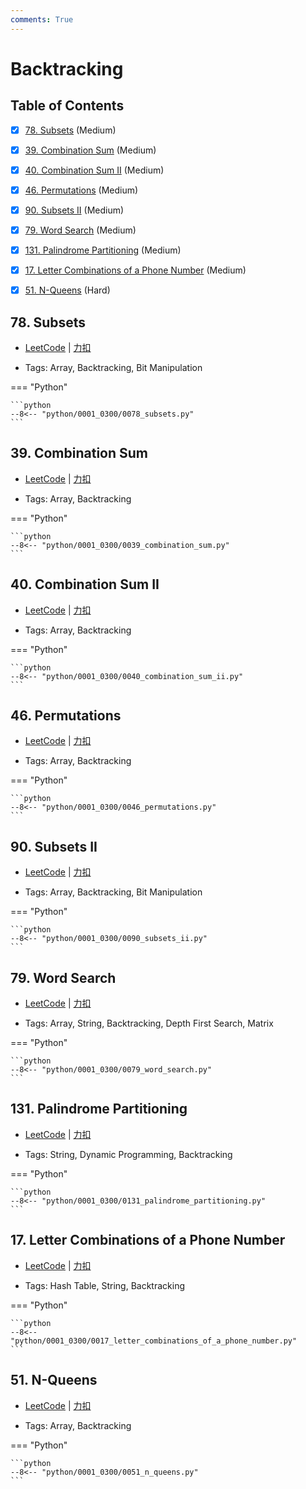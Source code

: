 ```yaml
---
comments: True
---
```


# Backtracking

## Table of Contents

- [x] [78. Subsets](#78-subsets) (Medium)
- [x] [39. Combination Sum](#39-combination-sum) (Medium)
- [x] [40. Combination Sum II](#40-combination-sum-ii) (Medium)
- [x] [46. Permutations](#46-permutations) (Medium)
- [x] [90. Subsets II](#90-subsets-ii) (Medium)
- [x] [79. Word Search](#79-word-search) (Medium)
- [x] [131. Palindrome Partitioning](#131-palindrome-partitioning) (Medium)
- [x] [17. Letter Combinations of a Phone Number](#17-letter-combinations-of-a-phone-number) (Medium)
- [x] [51. N-Queens](#51-n-queens) (Hard)


## 78. Subsets

-    [LeetCode](https://leetcode.com/problems/subsets/) | [力扣](https://leetcode.cn/problems/subsets/)

-   Tags: Array, Backtracking, Bit Manipulation

=== "Python"

    ```python
    --8<-- "python/0001_0300/0078_subsets.py"
    ```



## 39. Combination Sum

-    [LeetCode](https://leetcode.com/problems/combination-sum/) | [力扣](https://leetcode.cn/problems/combination-sum/)

-   Tags: Array, Backtracking

=== "Python"

    ```python
    --8<-- "python/0001_0300/0039_combination_sum.py"
    ```



## 40. Combination Sum II

-    [LeetCode](https://leetcode.com/problems/combination-sum-ii/) | [力扣](https://leetcode.cn/problems/combination-sum-ii/)

-   Tags: Array, Backtracking

=== "Python"

    ```python
    --8<-- "python/0001_0300/0040_combination_sum_ii.py"
    ```



## 46. Permutations

-    [LeetCode](https://leetcode.com/problems/permutations/) | [力扣](https://leetcode.cn/problems/permutations/)

-   Tags: Array, Backtracking

=== "Python"

    ```python
    --8<-- "python/0001_0300/0046_permutations.py"
    ```



## 90. Subsets II

-    [LeetCode](https://leetcode.com/problems/subsets-ii/) | [力扣](https://leetcode.cn/problems/subsets-ii/)

-   Tags: Array, Backtracking, Bit Manipulation

=== "Python"

    ```python
    --8<-- "python/0001_0300/0090_subsets_ii.py"
    ```



## 79. Word Search

-    [LeetCode](https://leetcode.com/problems/word-search/) | [力扣](https://leetcode.cn/problems/word-search/)

-   Tags: Array, String, Backtracking, Depth First Search, Matrix

=== "Python"

    ```python
    --8<-- "python/0001_0300/0079_word_search.py"
    ```



## 131. Palindrome Partitioning

-    [LeetCode](https://leetcode.com/problems/palindrome-partitioning/) | [力扣](https://leetcode.cn/problems/palindrome-partitioning/)

-   Tags: String, Dynamic Programming, Backtracking

=== "Python"

    ```python
    --8<-- "python/0001_0300/0131_palindrome_partitioning.py"
    ```



## 17. Letter Combinations of a Phone Number

-    [LeetCode](https://leetcode.com/problems/letter-combinations-of-a-phone-number/) | [力扣](https://leetcode.cn/problems/letter-combinations-of-a-phone-number/)

-   Tags: Hash Table, String, Backtracking

=== "Python"

    ```python
    --8<-- "python/0001_0300/0017_letter_combinations_of_a_phone_number.py"
    ```



## 51. N-Queens

-    [LeetCode](https://leetcode.com/problems/n-queens/) | [力扣](https://leetcode.cn/problems/n-queens/)

-   Tags: Array, Backtracking

=== "Python"

    ```python
    --8<-- "python/0001_0300/0051_n_queens.py"
    ```
